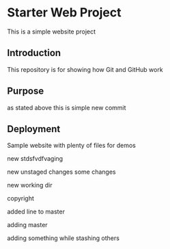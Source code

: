 # Starter Web Project

This is a simple website project

## Introduction

This repository is for showing how Git and GitHub work

## Purpose

as stated above
this is simple
new commit

## Deployment

Sample website with plenty of files for demos

new stdsfvdfvaging

new unstaged changes some changes

new working dir

copyright

added line to master

adding master

adding something while stashing others
